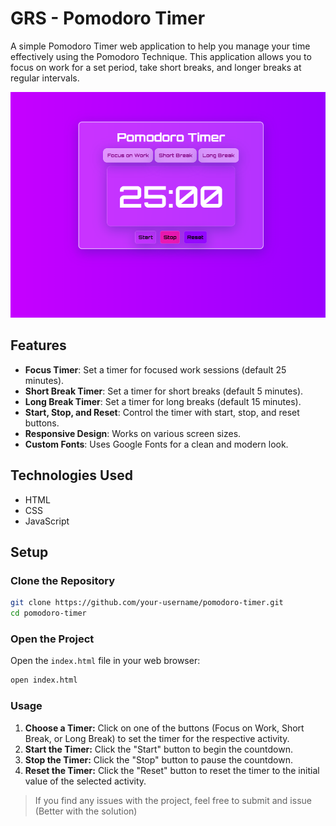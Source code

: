 # GRS - Pomodoro Timer

A simple Pomodoro Timer web application to help you manage your time effectively using the Pomodoro Technique. This application allows you to focus on work for a set period, take short breaks, and longer breaks at regular intervals.

<div align="center">
  <img src="./pomodoro.png" alt="Pomodoro Timer Screenshot">
</div>

## Features

- **Focus Timer**: Set a timer for focused work sessions (default 25 minutes).
- **Short Break Timer**: Set a timer for short breaks (default 5 minutes).
- **Long Break Timer**: Set a timer for long breaks (default 15 minutes).
- **Start, Stop, and Reset**: Control the timer with start, stop, and reset buttons.
- **Responsive Design**: Works on various screen sizes.
- **Custom Fonts**: Uses Google Fonts for a clean and modern look.

## Technologies Used

- HTML
- CSS
- JavaScript

## Setup

### Clone the Repository

```bash
git clone https://github.com/your-username/pomodoro-timer.git
cd pomodoro-timer
```
### Open the Project

Open the `index.html` file in your web browser:

```bash
open index.html
```
### Usage
1. **Choose a Timer:** Click on one of the buttons (Focus on Work, Short Break, or Long Break) to set the timer for the respective activity.
2. **Start the Timer:** Click the "Start" button to begin the countdown.
3. **Stop the Timer:** Click the "Stop" button to pause the countdown.
4. **Reset the Timer:** Click the "Reset" button to reset the timer to the initial value of the selected activity.

>If you find any issues with the project, feel free to submit and issue (Better with the solution)
